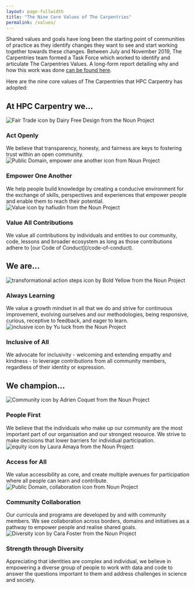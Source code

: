 ```yaml
---
layout: page-fullwidth
title: "The Nine Core Values of The Carpentries"
permalink: /values/
---
```


Shared values and goals have long been the starting point of communities of
practice as they identify changes they want to see and start working together
towards these changes. Between July and November 2019, The Carpentries team
formed a Task Force which worked to identify and articulate The Carpentries
Values. A long-form report detailing why and how this work was done
[can be found here](https://github.com/carpentries/task-forces/blob/master/2019/articulating-the-carpentries-values/2019-11-carpentries-values-summary.md).

Here are the nine core values of The Carpentries that HPC Carpentry has adopted:

<h2><strong>At HPC Carpentry we...</strong></h2>


<div class ="values">
<img alt="Fair Trade icon by Dairy Free Design from the Noun Project" src="{{ site.urlimg }}/values/act_openly.png">  
<h3>Act Openly</h3>
We believe that transparency, honesty, and fairness are keys to fostering trust within an open community. 
</div>
 
 
<div class ="values">
<img alt="Public Domain, empower one another icon from Noun Project" src="{{ site.urlimg }}/values/empower_one_another.png">
<h3>Empower One Another</h3>
We help people build knowledge by creating a conducive environment for the exchange of skills, perspectives and experiences that empower people and enable them to reach their potential.
</div>


<div class ="values">
<img alt="Value icon by hafiudin from the Noun Project" src="{{ site.urlimg }}/values/value_all_contributions.png"> 
<h3>Value All Contributions</h3>
We value all contributions by individuals and entities to our community, code, lessons and broader ecosystem as long as those contributions adhere to [our Code of Conduct](/code-of-conduct).
</div>


<h2><strong>We are...</strong></h2>


<div class ="values">
<img alt="transformational action steps icon by Bold Yellow from the Noun Project" src="{{ site.urlimg }}/values/always_learning.png"> 
<h3>Always Learning</h3>
We value a growth mindset in all that we do and strive for continuous improvement, evolving ourselves and our methodologies, being responsive, curious, receptive to feedback, and eager to learn. 
</div>

<div class ="values">
<img alt="inclusive icon by Yu luck from the Noun Project" src="{{ site.urlimg }}/values/inclusive_of_all.png"> 
<h3>Inclusive of All</h3>
We advocate for inclusivity - welcoming and extending empathy and kindness -  to leverage contributions from all community members, regardless of their identity or expression.
</div>


<h2><strong>We champion...</strong></h2>


<div class = "values">
<img alt="Community icon by Adrien Coquet from the Noun Project" src="{{ site.urlimg }}/values/people_first.png"> 
<h3>People First</h3>
We believe that the individuals who make up our community are the most important part of our organisation and our strongest resource. We strive to make decisions that lower barriers for individual participation.
</div>

<div class ="values">
<img alt="equity icon by Laura Amaya from the Noun Project" src="{{ site.urlimg }}/values/access_for_all.png"> 
<h3>Access for All</h3>
We value accessibility as core, and create multiple avenues for participation where all people can learn and contribute.
</div>

<div class ="values">
<img alt="Public Domain, collaboration icon from Noun Project" src="{{ site.urlimg }}/values/community_collaboration.png"> 
<h3>Community Collaboration</h3>
Our curricula and programs are developed by and with community members. We see collaboration across borders, domains and initiatives as a pathway to empower people and realise shared goals.
</div>

<div class ="values">
<img alt="Diversity icon by Cara Foster from the Noun Project" src="{{ site.urlimg }}/values/strength_through_diversity.png"> 
<h3>Strength through Diversity</h3>
Appreciating that identities are complex and individual, we believe in empowering a diverse group of people to work with data and code to answer the questions important to them and address challenges in science and society.
</div>